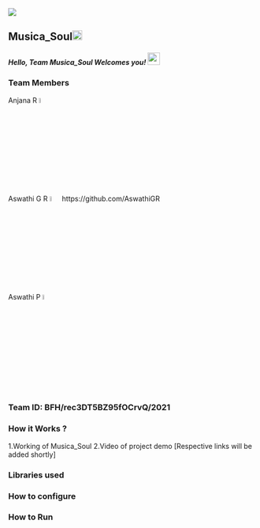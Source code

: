 <img src="https://trello-attachments.s3.amazonaws.com/542e9c6316504d5797afbfb9/542e9c6316504d5797afbfc1/39dee8d993841943b5723510ce663233/Frame_19.png">

## Musica_Soul<img src="https://notion-emojis.s3-us-west-2.amazonaws.com/v0/svg-twitter/1f3b5.svg" width=20px>
##### Hello, Team Musica_Soul Welcomes you! <img src="https://media.tenor.com/images/b352bb5a70f1aa0346c5cf6def25f6f0/tenor.gif" width="25px" >
### Team Members

<div align="left">Anjana R <img src="https://avatars.githubusercontent.com/u/9919?s=280&v=4" width=5% height=5%  ></div>
<div align="left">Aswathi G R  <img src="https://avatars.githubusercontent.com/u/9919?s=280&v=4" width=5% height=5% >https://github.com/AswathiGR</div>    
<div align="left">Aswathi P  <img src="https://avatars.githubusercontent.com/u/9919?s=280&v=4" width=5% height=5%  ></div>
  
### Team ID: BFH/rec3DT5BZ95fOCrvQ/2021
### How it Works ?
1.Working of Musica_Soul
2.Video of project demo
[Respective links will be added shortly]

### Libraries used

### How to configure
### How to Run

